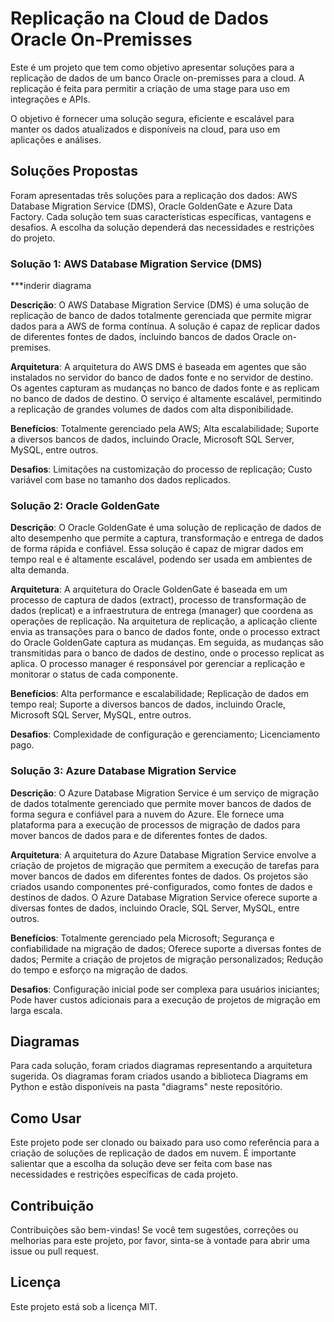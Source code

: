 # Replicação na Cloud de Dados Oracle On-Premisses
Este é um projeto que tem como objetivo apresentar soluções para a replicação de dados de um banco Oracle on-premisses para a cloud. A replicação é feita para permitir a criação de uma stage para uso em integrações e APIs.

O objetivo é fornecer uma solução segura, eficiente e escalável para manter os dados atualizados e disponíveis na cloud, para uso em aplicações e análises.

## Soluções Propostas
Foram apresentadas três soluções para a replicação dos dados: AWS Database Migration Service (DMS), Oracle GoldenGate e Azure Data Factory. Cada solução tem suas características específicas, vantagens e desafios. A escolha da solução dependerá das necessidades e restrições do projeto.

### Solução 1: AWS Database Migration Service (DMS)

***inderir diagrama

**Descrição**:
O AWS Database Migration Service (DMS) é uma solução de replicação de banco de dados totalmente gerenciada que permite migrar dados para a AWS de forma contínua. A solução é capaz de replicar dados de diferentes fontes de dados, incluindo bancos de dados Oracle on-premises.

**Arquitetura**:
A arquitetura do AWS DMS é baseada em agentes que são instalados no servidor do banco de dados fonte e no servidor de destino. Os agentes capturam as mudanças no banco de dados fonte e as replicam no banco de dados de destino. O serviço é altamente escalável, permitindo a replicação de grandes volumes de dados com alta disponibilidade.

**Benefícios**:
Totalmente gerenciado pela AWS;
Alta escalabilidade;
Suporte a diversos bancos de dados, incluindo Oracle, Microsoft SQL Server, MySQL, entre outros.

**Desafios**:
Limitações na customização do processo de replicação;
Custo variável com base no tamanho dos dados replicados.

### Solução 2: Oracle GoldenGate

**Descrição**:
O Oracle GoldenGate é uma solução de replicação de dados de alto desempenho que permite a captura, transformação e entrega de dados de forma rápida e confiável. Essa solução é capaz de migrar dados em tempo real e é altamente escalável, podendo ser usada em ambientes de alta demanda.

**Arquitetura**:
A arquitetura do Oracle GoldenGate é baseada em um processo de captura de dados (extract), processo de transformação de dados (replicat) e a infraestrutura de entrega (manager) que coordena as operações de replicação. Na arquitetura de replicação, a aplicação cliente envia as transações para o banco de dados fonte, onde o processo extract do Oracle GoldenGate captura as mudanças. Em seguida, as mudanças são transmitidas para o banco de dados de destino, onde o processo replicat as aplica. O processo manager é responsável por gerenciar a replicação e monitorar o status de cada componente.

**Benefícios**:
Alta performance e escalabilidade;
Replicação de dados em tempo real;
Suporte a diversos bancos de dados, incluindo Oracle, Microsoft SQL Server, MySQL, entre outros.

**Desafios**:
Complexidade de configuração e gerenciamento;
Licenciamento pago.

### Solução 3: Azure Database Migration Service

**Descrição**:
O Azure Database Migration Service é um serviço de migração de dados totalmente gerenciado que permite mover bancos de dados de forma segura e confiável para a nuvem do Azure. Ele fornece uma plataforma para a execução de processos de migração de dados para mover bancos de dados para e de diferentes fontes de dados.

**Arquitetura**:
A arquitetura do Azure Database Migration Service envolve a criação de projetos de migração que permitem a execução de tarefas para mover bancos de dados em diferentes fontes de dados. Os projetos são criados usando componentes pré-configurados, como fontes de dados e destinos de dados. O Azure Database Migration Service oferece suporte a diversas fontes de dados, incluindo Oracle, SQL Server, MySQL, entre outros.

**Benefícios**:
Totalmente gerenciado pela Microsoft;
Segurança e confiabilidade na migração de dados;
Oferece suporte a diversas fontes de dados;
Permite a criação de projetos de migração personalizados;
Redução do tempo e esforço na migração de dados.

**Desafios**:
Configuração inicial pode ser complexa para usuários iniciantes;
Pode haver custos adicionais para a execução de projetos de migração em larga escala.

## Diagramas
Para cada solução, foram criados diagramas representando a arquitetura sugerida. Os diagramas foram criados usando a biblioteca Diagrams em Python e estão disponíveis na pasta "diagrams" neste repositório.

## Como Usar
Este projeto pode ser clonado ou baixado para uso como referência para a criação de soluções de replicação de dados em nuvem. É importante salientar que a escolha da solução deve ser feita com base nas necessidades e restrições específicas de cada projeto.

## Contribuição
Contribuições são bem-vindas! Se você tem sugestões, correções ou melhorias para este projeto, por favor, sinta-se à vontade para abrir uma issue ou pull request.

## Licença
Este projeto está sob a licença MIT.
